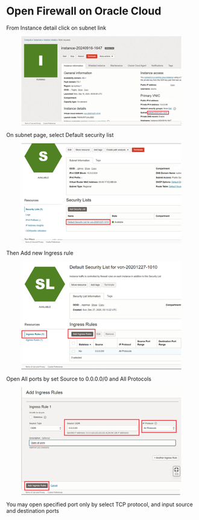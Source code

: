# Open Firewall on Oracle Cloud

From Instance detail click on subnet link

<figure><img src="../.gitbook/assets/image (53).png" alt=""><figcaption></figcaption></figure>

On subnet page, select Default security list

<figure><img src="../.gitbook/assets/image (55).png" alt=""><figcaption></figcaption></figure>

Then Add new Ingress rule

<figure><img src="../.gitbook/assets/image (56).png" alt=""><figcaption></figcaption></figure>

Open All ports by set Source to 0.0.0.0/0 and All Protocols

<figure><img src="../.gitbook/assets/image (58).png" alt=""><figcaption></figcaption></figure>

You may open specified port only by select TCP protocol, and input source and destination ports
